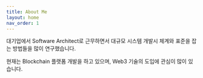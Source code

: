 ```yaml
---
title: About Me 
layout: home
nav_order: 1
---
```


대기업에서 Software Architect로 근무하면서 
대규모 시스템 개발시 체계와 표준을 잡는 방법들을 많이 연구했습니다. 

현재는 Blockchain 플랫폼 개발을 하고 있으며, Web3 기술의 도입에 관심이 많이 있습니다. 



